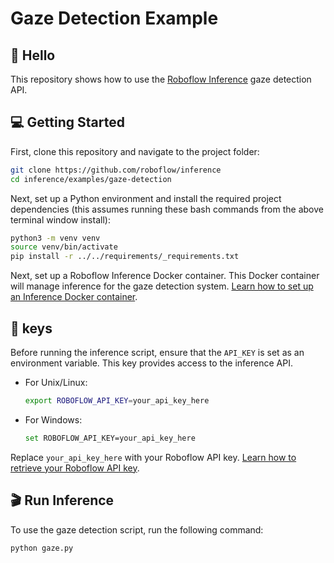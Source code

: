 # Gaze Detection Example

## 👋 Hello

This repository shows how to use the [Roboflow Inference](https://github.com/roboflow/inference) gaze detection API.

## 💻 Getting Started

First, clone this repository and navigate to the project folder:

```bash
git clone https://github.com/roboflow/inference
cd inference/examples/gaze-detection
```

Next, set up a Python environment and install the required project dependencies (this assumes running these bash commands from the above terminal window install):

```bash
python3 -m venv venv
source venv/bin/activate
pip install -r ../../requirements/_requirements.txt
```

Next, set up a Roboflow Inference Docker container. This Docker container will manage inference for the gaze detection system. [Learn how to set up an Inference Docker container](https://inference.roboflow.com/quickstart/docker/).

## 🔑 keys

Before running the inference script, ensure that the `API_KEY` is set as an environment variable. This key provides access to the inference API.

- For Unix/Linux:

  ```bash
  export ROBOFLOW_API_KEY=your_api_key_here
  ```

- For Windows:

  ```bash
  set ROBOFLOW_API_KEY=your_api_key_here
  ```

Replace `your_api_key_here` with your Roboflow API key. [Learn how to retrieve your Roboflow API key](https://docs.roboflow.com/api-reference/authentication#retrieve-an-api-key).

## 🎬 Run Inference

To use the gaze detection script, run the following command:

```bash
python gaze.py
```
